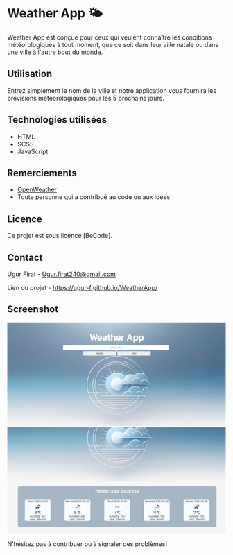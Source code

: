 # Weather App 🌤️
Weather App est  conçue  pour  ceux  qui veulent connaître  les  conditions météorologiques à  tout  moment, que  ce  soit  dans  leur  ville natale ou  dans une ville  à l'autre bout  du  monde.

## Utilisation
Entrez simplement le nom de la ville et notre application vous fournira les prévisions météorologiques pour les 5 prochains jours.

## Technologies utilisées
-   HTML
-   SCSS
-   JavaScript
## Remerciements
-   [OpenWeather](https://openweathermap.org/)
-   Toute personne qui a contribué au code ou aux idées

## Licence
Ce projet est sous licence [BeCode].

## Contact
Ugur Firat - Ugur.firat240@gmail.com

Lien du projet - https://ugur-f.github.io/WeatherApp/



## Screenshot
![Screenshot 1](assets/img/screenshot1.png)
![Screenshot 2](assets/img/screenshot2.png)

N'hésitez pas à contribuer ou à signaler des problèmes!

